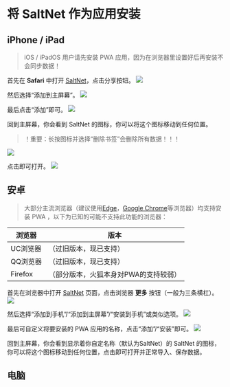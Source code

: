 # 将 SaltNet 作为应用安装

## iPhone / iPad

> iOS / iPadOS 用户请先安装 PWA 应用，因为在浏览器里设置好后再安装不会同步数据！

首先在 **Safari** 中打开 [SaltNet](https://salt.realtvop.top)，点击分享按钮。
![](../img/pwaGuide/ios/step1.png)

然后选择“添加到主屏幕”。
![](../img/pwaGuide/ios/step2.png)

最后点击“添加”即可。
![](../img/pwaGuide/ios/step3.png)

回到主屏幕，你会看到 SaltNet 的图标，你可以将这个图标移动到任何位置。
> ！重要：长按图标并选择“删除书签”会删除所有数据！！！

![](../img/pwaGuide/ios/icon.png)

点击即可打开。
![](../img/pwaGuide/ios/pwa.png)

## 安卓

> 大部分主流浏览器（建议使用[Edge](https://www.microsoft.com/en-us/edge/mobile)，[Google Chrome](https://www.google.com/chrome/)等浏览器）均支持安装 PWA ，以下为已知的可能不支持此功能的浏览器：

| 浏览器 | 版本 |
|-------|-------|
| UC浏览器 | （过旧版本，现已支持） |
| QQ浏览器 | （过旧版本，现已支持） |
| Firefox | （部分版本，火狐本身对PWA的支持较弱） |

首先在浏览器中打开 [SaltNet](https://salt.realtvop.top) 页面，点击浏览器 **更多** 按钮（一般为三条横杠）。
![](../img/pwaGuide/android/step1.png)

然后选择“添加到手机”/“添加到主屏幕”/“安装到手机”或类似选项。
![](../img/pwaGuide/android/step2.png)

最后可自定义将要安装的 PWA 应用的名称，点击“添加”/“安装”即可。
![](../img/pwaGuide/android/step3.png)

回到主屏幕，你会看到显示着你自定名称（默认为SaltNet）的 SaltNet 的图标，你可以将这个图标移动到任何位置，点击即可打开并正常导入、保存数据。

## 电脑